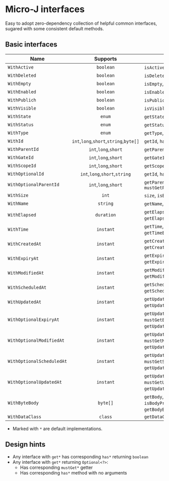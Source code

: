 Micro-J interfaces
==================

Easy to adopt zero-dependency collection of helpful common interfaces,
sugared with some consistent default methods.

## Basic interfaces

| Name                      |                Supports                | Methods                                                                                                                                              |
|---------------------------|:--------------------------------------:|------------------------------------------------------------------------------------------------------------------------------------------------------|
| `WithActive`              |               `boolean`                | `isActive`, `isNotActive*`                                                                                                                           |
| `WithDeleted`             |               `boolean`                | `isDeleted`, `isNotDeleted*`                                                                                                                         |
| `WithEmpty`               |               `boolean`                | `isEmpty`, `isNotEmpty*`                                                                                                                             |
| `WithEnabled`             |               `boolean`                | `isEnabled`, `isNotEnabled*`, `isDisabled*`                                                                                                          |
| `WithPublich`             |               `boolean`                | `isPublic`, `isNotPublic*`                                                                                                                           |
| `WithVisible`             |               `boolean`                | `isVisible`, `isNotVisible*`, `isHidden*`                                                                                                            |
| `WithState`               |                 `enum`                 | `getState`, `hasState*`, `hasStateOneOf*`                                                                                                            |
| `WithStatus`              |                 `enum`                 | `getStatus`, `hasStatus*`, `hasStatusOneOf*`                                                                                                         |
| `WithType`                |                 `enum`                 | `getType`, `hasType*`, `hasTypeOneOf*`                                                                                                               |
| `WithId`                  | `int`,`long`,`short`,`string`,`byte[]` | `getId`, `hasId*`, `getIdBase64*`                                                                                                                    |
| `WithParentId`            |          `int`,`long`,`short`          | `getParentId`, `hasParentId*`                                                                                                                        |
| `WithGateId`              |          `int`,`long`,`short`          | `getGateId`, `hasGateId*`                                                                                                                            |
| `WithScopeId`             |          `int`,`long`,`short`          | `getScopeId`, `hasScopeId*`                                                                                                                          |
| `WithOptionalId`          |     `int`,`long`,`short`,`string`      | `getId`, `hasId*`, `mustGetId*`                                                                                                                      |
| `WithOptionalParentId`    |          `int`,`long`,`short`          | `getParentId`, `hasParentId*`,<br/>`mustGetParentId`                                                                                                 |
| `WithSize`                |                 `int`                  | `size`, `isEmpty*`, `isNotEmpty*`                                                                                                                    |
| `WithName`                |                `string`                | `getName`, `hasName*`                                                                                                                                |
| `WithElapsed`             |               `duration`               | `getElapsed`, `getElapsedSeconds*`,<br/>`getElapsedMillis*`, `getElapsedNanos*`                                                                      |
| `WithTime`                |               `instant`                | `getTime`, `getTimeEpochSeconds*`,<br/>`getTimeEpochMilli*`, `formatTimeISOInstant*`                                                                 |
| `WithCreatedAt`           |               `instant`                | `getCreatedAt`, `getCreatedAtEpochSeconds*`,<br/>`getCreatedAtEpochMilli*`,`formatCreatedAtISOInstant*`                                              |
| `WithExpiryAt`            |               `instant`                | `getExpiryAt`, `getExpiryAtEpochSeconds*`,<br/>`getExpiryAtEpochMilli*`,`formatExpiryAtISOInstant*`                                                  |
| `WithModifiedAt`          |               `instant`                | `getModifiedAt`, `getModifiedAtEpochSeconds*`,<br/>`getModifiedAtEpochMilli*`,`formatModifiedAtISOInstant*`                                          |
| `WithScheduledAt`         |               `instant`                | `getScheduledAt`, `getScheduledAtEpochSeconds*`,<br/>`getScheduledAtEpochMilli*`,`formatScheduledAtISOInstant*`                                      |
| `WithUpdatedAt`           |               `instant`                | `getUpdatedAt`, `getUpdatedAtEpochSeconds*`,<br/>`getUpdatedAtEpochMilli*`,`formatUpdatedAtISOInstant*`                                              |
| `WithOptionalExpiryAt`    |               `instant`                | `getUpdatedAt`, `hasExpiryAt*`,<br/>`mustGetExpiryAt`, `getUpdatedAtEpochSeconds*`,<br/>`getUpdatedAtEpochMilli*`,`formatUpdatedAtISOInstant*`       |
| `WithOptionalModifiedAt`  |               `instant`                | `getUpdatedAt`, `hasModifiedAt*`,<br/>`mustGetModifiedAt`, `getUpdatedAtEpochSeconds*`,<br/>`getUpdatedAtEpochMilli*`,`formatUpdatedAtISOInstant*`   |
| `WithOptionalScheduledAt` |               `instant`                | `getUpdatedAt`, `hasScheduledAt*`,<br/>`mustGetScheduledAt`, `getUpdatedAtEpochSeconds*`,<br/>`getUpdatedAtEpochMilli*`,`formatUpdatedAtISOInstant*` |
| `WithOptionalUpdatedAt`   |               `instant`                | `getUpdatedAt`, `hasUpdatedAt*`,<br/>`mustGetUpdatedAt`, `getUpdatedAtEpochSeconds*`,<br/>`getUpdatedAtEpochMilli*`,`formatUpdatedAtISOInstant*`     |
| `WithByteBody`            |                `byte[]`                | `getBody`, `isBodyEmpty*`,<br/>`isBodyPresent*`, `getBodyString*`,<br>`getBodyBase64*`, `getBodyInputStream*`                                        |
| `WithDataClass`           |                `class`                 | `getDataClass`                                                                                                                                       |

- Marked with `*` are default implementations.

## Design hints

- Any interface with `get*` has corresponding `has*` returning `boolean`
- Any interface with `get*` returning `Optional<?>`:
    - Has corresponding `mustGet*` getter
    - Has corresponding `has*` method with no arguments